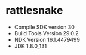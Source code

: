 # rattlesnake
+ Compile SDK version 30
+ Build Tools Version 29.0.2
+ NDK Version 16.1.4479499
+ JDK 1.8.0_131

